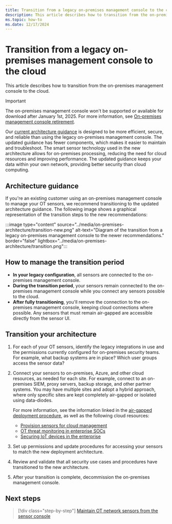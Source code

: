 ```yaml
---
title: Transition from a legacy on-premises management console to the cloud
description: This article describes how to transition from the on-premises management console to the cloud.
ms.topic: how-to
ms.date: 12/17/2024
---
```


# Transition from a legacy on-premises management console to the cloud

This article describes how to transition from the on-premises management console to the cloud.

> [!IMPORTANT]
> The on-premises management console won't be supported or available for download after January 1st, 2025. For more information, see [On-premises management console retirement](on-premises-management-console-retirement).
>

Our [current architecture guidance](#architecture-guidance) is designed to be more efficient, secure, and reliable than using the legacy on-premises management console. The updated guidance has fewer components, which makes it easier to maintain and troubleshoot. The smart sensor technology used in the new architecture allows for on-premises processing, reducing the need for cloud resources and improving performance. The updated guidance keeps your data within your own network, providing better security than cloud computing.

## Architecture guidance

If you're an existing customer using an on-premises management console to manage your OT sensors, we recommend transitioning to the updated architecture guidance. The following image shows a graphical representation of the transition steps to the new recommendations:

:::image type="content" source="../media/on-premises-architecture/transition-new.png" alt-text="Diagram of the transition from a legacy on-premises management console to the newer recommendations." border="false" lightbox="../media/on-premises-architecture/transition.png":::

## How to manage the transition period

- **In your legacy configuration**, all sensors are connected to the on-premises management console.
- **During the transition period**, your sensors remain connected to the on-premises management console while you connect any sensors possible to the cloud.
- **After fully transitioning**, you'll remove the connection to the on-premises management console, keeping cloud connections where possible. Any sensors that must remain air-gapped are accessible directly from the sensor UI.

## Transition your architecture

1. For each of your OT sensors, identify the legacy integrations in use and the permissions currently configured for on-premises security teams. For example, what backup systems are in place? Which user groups access the sensor data?

1. Connect your sensors to on-premises, Azure, and other cloud resources, as needed for each site. For example, connect to an on-premises SIEM, proxy servers, backup storage, and other partner systems. You may have multiple sites and adopt a hybrid approach, where only specific sites are kept completely air-gapped or isolated using data-diodes.

    For more information, see the information linked in the [air-gapped deployment procedure](air-gapped-deploy.md#deployment-steps), as well as the following cloud resources:

    - [Provision sensors for cloud management](provision-cloud-management.md)
    - [OT threat monitoring in enterprise SOCs](../concept-sentinel-integration.md)
    - [Securing IoT devices in the enterprise](../concept-enterprise.md)

1. Set up permissions and update procedures for accessing your sensors to match the new deployment architecture.

1. Review and validate that all security use cases and procedures have transitioned to the new architecture.

1. After your transition is complete, decommission the on-premises management console.

## Next steps

> [!div class="step-by-step"]
> [Maintain OT network sensors from the sensor console](../how-to-manage-individual-sensors.md)